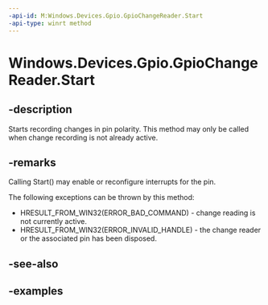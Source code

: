 ```yaml
---
-api-id: M:Windows.Devices.Gpio.GpioChangeReader.Start
-api-type: winrt method
---
```


<!-- Method syntax.
public void GpioChangeReader.Start()
-->

# Windows.Devices.Gpio.GpioChangeReader.Start


## -description

Starts recording changes in pin polarity. This method may only be called when change recording is not already active.

## -remarks

Calling Start() may enable or reconfigure interrupts for the pin.

The following exceptions can be thrown by this method:

* HRESULT_FROM_WIN32(ERROR_BAD_COMMAND) - change reading is not currently active.
* HRESULT_FROM_WIN32(ERROR_INVALID_HANDLE) - the change reader or the associated pin has been disposed.

## -see-also

## -examples

